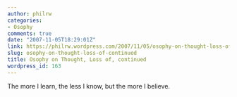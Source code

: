 ```yaml
---
author: philrw
categories:
- Osophy
comments: true
date: "2007-11-05T18:29:01Z"
link: https://philrw.wordpress.com/2007/11/05/osophy-on-thought-loss-of-continued/
slug: osophy-on-thought-loss-of-continued
title: Osophy on Thought, Loss of, continued
wordpress_id: 163
---
```


The more I learn, the less I know, but the more I believe.




